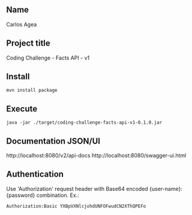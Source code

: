 ## Name
Carlos Agea
## Project title
Coding Challenge - Facts API - v1
## Install
```
mvn install package
```
## Execute
```
java -jar ./target/coding-challenge-facts-api-v1-0.1.0.jar
```
## Documentation JSON/UI
http://localhost:8080/v2/api-docs
http://localhost:8080/swagger-ui.html

## Authentication
Use 'Authorization' request header with Base64 encoded {user-name}:{password} combination. Ex.:
```
Authorization:Basic YXBpVXNlcjohdUNFOFwudCN2XThQPEFo
```
